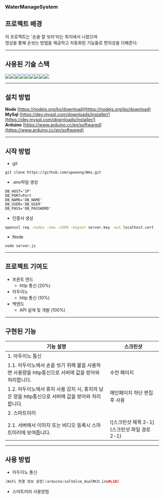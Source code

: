 ### WaterManageSystem

## 프로젝트 배경
이 프로젝트는 '손을 잘 씻자'라는 취지에서 나왔으며   
영상을 통해 손씻는 방법을 제공하고 자동화된 기능들로 편의성을 더해준다.

* * *
## 사용된 기술 스택   
<img src="https://img.shields.io/badge/Node.js-339933?style=for-the-badge&logo=node.js&logoColor=green"><img src="https://img.shields.io/badge/handlebars.js-000000?style=for-the-badge&logo=handlebars.js&logoColor=white"><img src="https://img.shields.io/badge/Express.js-000000?style=for-the-badge&logo=Express&logoColor=white"><img src="https://img.shields.io/badge/MySql-4479A1?style=for-the-badge&logo=MySql&logoColor=white"><img src="https://img.shields.io/badge/HTML-E34F26?style=for-the-badge&logo=HTML5&logoColor=white"><img src="https://img.shields.io/badge/CSS-1572B6?style=for-the-badge&logo=CSS3&logoColor=white"><img src="https://img.shields.io/badge/Javascript-F7DF1E?style=for-the-badge&logo=JavaScript&logoColor=white"><img src="https://img.shields.io/badge/Arduino-00979D?style=for-the-badge&logo=Arduino&logoColor=white"><img src="https://img.shields.io/badge/php-777BB4?style=for-the-badge&logo=php&logoColor=white">

* * *
## 설치 방법
**Node** [https://nodejs.org/ko/download](https://nodejs.org/ko/download)   
**MySql** [https://dev.mysql.com/downloads/installer/](https://dev.mysql.com/downloads/installer/)   
**Arduino** [https://www.arduino.cc/en/softwared](https://www.arduino.cc/en/softwared)   

* * *
## 시작 방법
* git   
```git
git clone https://github.com/upwoong/Wms.git
```

* .env파일 생성
```env
DB_HOST='IP'
DB_PORT=Port
DB_NAME='DB_NAME'
DB_USER='DB_USER'
DB_PASS='DB_PASSWORD'
```

* 인증서 생성
```cmd
openssl req -nodes -new -x509 -keyout server.key -out localhost.cert
```

* Node
```Node
node server.js
```

* * *
## 프로젝트 기여도
* 프론트 엔드
  * http 통신 (20%)
* 아두이노
  * http 통신 (10%)
* 백엔드
  * API 설계 및 개발 (100%)

* * *
## 구현된 기능
| 기능 설명 | 스크린샷 |
| --- | --- |
| 1. 아두이노 통신 | |
| 1.1. 아두이노에서 손을 씻기 위해 물을 사용하면 사용량을 http통신으로 서버에 값을 받아와 처리합니다. | 수전 페이지 |
| 1.2. 아두이노에서 휴지 사용 감지 시, 휴지의 남은 양을 http통신으로 서버에 값을 받아와 처리합니다. | 메인페이지 하단 편집후 사용 |
| 2. 스마트미러 | |
| 2.1. 서버에서 이미지 또는 비디오 등록시 스마트미러에 보여줍니다. | ![스크린샷 제목 2-1](스크린샷 파일 경로 2-1) |

* * *
## 사용 방법
* 아두이노 통신
```cpp
[WiFi 연결 정보 설정](arduino/solValve_dualMCU.ino#L10)
```
* 스마트미러 사용방법
